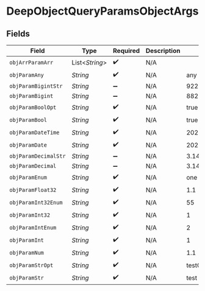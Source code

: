 # DeepObjectQueryParamsObjectArgs


## Fields

| Field                        | Type                         | Required                     | Description                  | Example                      |
| ---------------------------- | ---------------------------- | ---------------------------- | ---------------------------- | ---------------------------- |
| `objArrParamArr`             | List<*String*>               | :heavy_check_mark:           | N/A                          |                              |
| `objParamAny`                | *String*                     | :heavy_check_mark:           | N/A                          | any                          |
| `objParamBigintStr`          | *String*                     | :heavy_minus_sign:           | N/A                          | 9223372036854775808          |
| `objParamBigint`             | *String*                     | :heavy_minus_sign:           | N/A                          | 8821239038968084             |
| `objParamBoolOpt`            | *String*                     | :heavy_check_mark:           | N/A                          | true                         |
| `objParamBool`               | *String*                     | :heavy_check_mark:           | N/A                          | true                         |
| `objParamDateTime`           | *String*                     | :heavy_check_mark:           | N/A                          | 2020-01-01T00:00:00.000001Z  |
| `objParamDate`               | *String*                     | :heavy_check_mark:           | N/A                          | 2020-01-01                   |
| `objParamDecimalStr`         | *String*                     | :heavy_minus_sign:           | N/A                          | 3.14159265358979344719667586 |
| `objParamDecimal`            | *String*                     | :heavy_minus_sign:           | N/A                          | 3.141592653589793            |
| `objParamEnum`               | *String*                     | :heavy_check_mark:           | N/A                          | one                          |
| `objParamFloat32`            | *String*                     | :heavy_check_mark:           | N/A                          | 1.1                          |
| `objParamInt32Enum`          | *String*                     | :heavy_check_mark:           | N/A                          | 55                           |
| `objParamInt32`              | *String*                     | :heavy_check_mark:           | N/A                          | 1                            |
| `objParamIntEnum`            | *String*                     | :heavy_check_mark:           | N/A                          | 2                            |
| `objParamInt`                | *String*                     | :heavy_check_mark:           | N/A                          | 1                            |
| `objParamNum`                | *String*                     | :heavy_check_mark:           | N/A                          | 1.1                          |
| `objParamStrOpt`             | *String*                     | :heavy_check_mark:           | N/A                          | testOptional                 |
| `objParamStr`                | *String*                     | :heavy_check_mark:           | N/A                          | test                         |